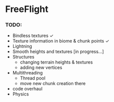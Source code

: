 # FreeFlight

### TODO:

* Bindless textures ✓
* Texture information in biome & chunk points ✓
* Lightning
* Smooth heights and textures [in progress...]
* Structures
  * changing terrain heights & textures
  * adding new vertices
* Multithreading
  * Thread pool
  * move new chunk creation there
* code overhaul
* Physics